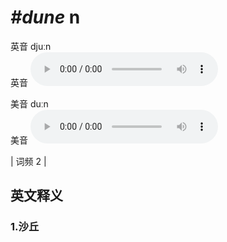 # ***\#dune*** n
英音 djuːn  
英音
<audio src="./media/dune1.aac" controls="controls"></audio>

美音 duːn  
美音
<audio src="./media/dune2.aac" controls="controls"></audio>



| 词频 2 |  

英文释义
---
### 1.**沙丘**  



